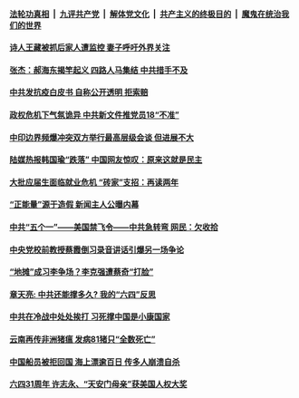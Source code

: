 ####  [法轮功真相](../../../../basic/blob/master/README.md?t=06080931) &nbsp;|&nbsp; [九评共产党](../../../../9ping.md/blob/master/README.md?t=06080931) &nbsp;|&nbsp; [解体党文化](../../../../jtdwh.md/blob/master/README.md?t=06080931)  &nbsp;|&nbsp; [共产主义的终极目的](../../../../gczydzjmd.md/blob/master/README.md?t=06080931) &nbsp;|&nbsp; [魔鬼在统治我们的世界](../../../../mgztzwmdsj.md/blob/master/README.md?t=06080931) 

#### [诗人王藏被抓后家人遭监控   妻子呼吁外界关注](../pages/soh5/387787.md?t=06080931) 
#### [张杰：郝海东揭竿起义 四路人马集结 中共措手不及](../pages/soh5/387766.md?t=06080931) 
#### [中共发抗疫白皮书 自称公开透明 拒索赔](../pages/soh5/387511.md?t=06080931) 
#### [政权危机下气氛诡异 中共新文件推党员18“不准”](../pages/soh5/387466.md?t=06080931) 
#### [中印边界频爆冲突双方举行最高层级会谈 但进展不大](../pages/soh5/387415.md?t=06080931) 
#### [陆媒热报韩国瑜“跌落” 中国网友惊叹：原来这就是民主](../pages/soh5/387382.md?t=06080931) 
#### [大批应届生面临就业危机 “砖家”支招：再读两年](../pages/soh5/387397.md?t=06080931) 
#### [“正能量”源于造假 新闻主人公曝内幕](../pages/soh5/387388.md?t=06080931) 
#### [中共“五个一”——美国禁飞令——中共急转弯  网民：欠收拾](../pages/soh5/387313.md?t=06080931) 
#### [中央党校前教授蔡霞倒习录音讲话引爆另一场争论](../pages/soh5/387163.md?t=06080931) 
#### [“地摊”成习李争场？李克强遭蔡奇“打脸”](../pages/soh5/387346.md?t=06080931) 
#### [章天亮: 中共还能撑多久? 我的“六四”反思](../pages/soh5/387289.md?t=06080931) 
#### [中共在冷战中处处挨打  习死撑中国是小康国家](../pages/soh5/387286.md?t=06080931) 
#### [云南再传非洲猪瘟 发病81猪只“全数死亡”](../pages/soh5/387214.md?t=06080931) 
#### [中国船员被拒回国 海上漂逾百日 传多人崩溃自杀](../pages/soh5/387208.md?t=06080931) 
#### [六四31周年 许志永、“天安门母亲”获美国人权大奖](../pages/soh5/387160.md?t=06080931) 
